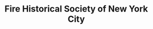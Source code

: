 ---
layout: repo
title: "Fire Historical Society of New York City"
id: 21725
permalink: repos/21725/
---